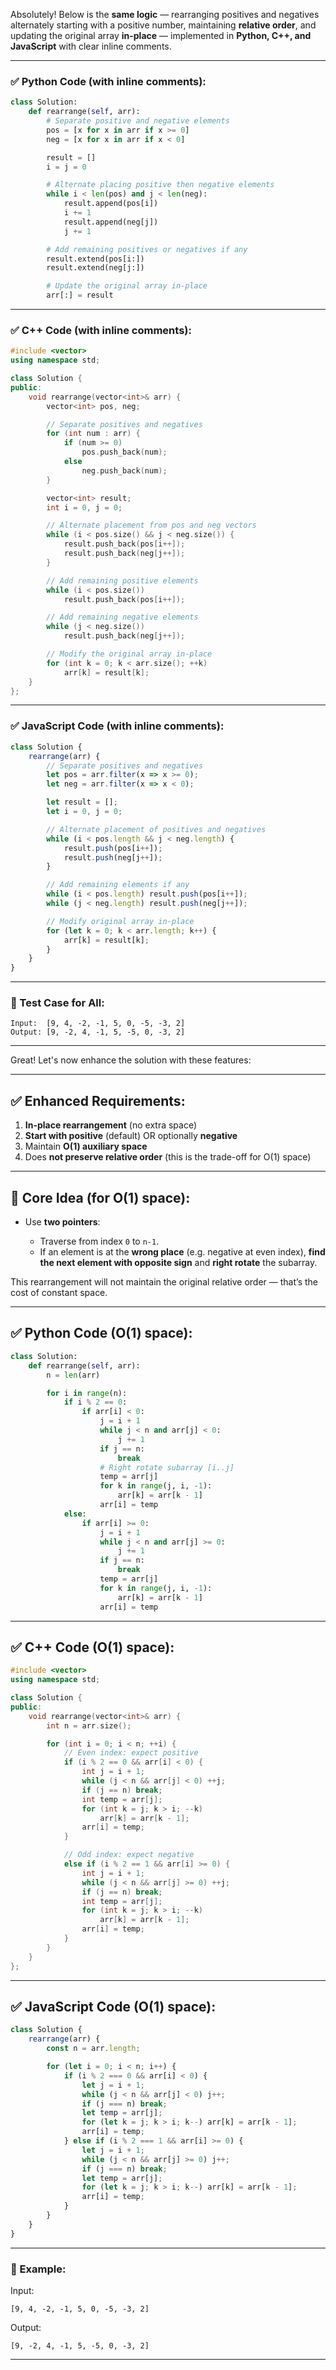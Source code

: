 Absolutely! Below is the **same logic** — rearranging positives and negatives alternately starting with a positive number, maintaining **relative order**, and updating the original array **in-place** — implemented in **Python, C++, and JavaScript** with clear inline comments.

---

### ✅ Python Code (with inline comments):

```python
class Solution:
    def rearrange(self, arr):
        # Separate positive and negative elements
        pos = [x for x in arr if x >= 0]
        neg = [x for x in arr if x < 0]

        result = []
        i = j = 0

        # Alternate placing positive then negative elements
        while i < len(pos) and j < len(neg):
            result.append(pos[i])
            i += 1
            result.append(neg[j])
            j += 1

        # Add remaining positives or negatives if any
        result.extend(pos[i:])
        result.extend(neg[j:])

        # Update the original array in-place
        arr[:] = result
```

---

### ✅ C++ Code (with inline comments):

```cpp
#include <vector>
using namespace std;

class Solution {
public:
    void rearrange(vector<int>& arr) {
        vector<int> pos, neg;

        // Separate positives and negatives
        for (int num : arr) {
            if (num >= 0)
                pos.push_back(num);
            else
                neg.push_back(num);
        }

        vector<int> result;
        int i = 0, j = 0;

        // Alternate placement from pos and neg vectors
        while (i < pos.size() && j < neg.size()) {
            result.push_back(pos[i++]);
            result.push_back(neg[j++]);
        }

        // Add remaining positive elements
        while (i < pos.size())
            result.push_back(pos[i++]);

        // Add remaining negative elements
        while (j < neg.size())
            result.push_back(neg[j++]);

        // Modify the original array in-place
        for (int k = 0; k < arr.size(); ++k)
            arr[k] = result[k];
    }
};
```

---

### ✅ JavaScript Code (with inline comments):

```javascript
class Solution {
    rearrange(arr) {
        // Separate positives and negatives
        let pos = arr.filter(x => x >= 0);
        let neg = arr.filter(x => x < 0);

        let result = [];
        let i = 0, j = 0;

        // Alternate placement of positives and negatives
        while (i < pos.length && j < neg.length) {
            result.push(pos[i++]);
            result.push(neg[j++]);
        }

        // Add remaining elements if any
        while (i < pos.length) result.push(pos[i++]);
        while (j < neg.length) result.push(neg[j++]);

        // Modify original array in-place
        for (let k = 0; k < arr.length; k++) {
            arr[k] = result[k];
        }
    }
}
```

---

### 🧪 Test Case for All:

```text
Input:  [9, 4, -2, -1, 5, 0, -5, -3, 2]
Output: [9, -2, 4, -1, 5, -5, 0, -3, 2]
```

---

Great! Let's now enhance the solution with these features:

---

## ✅ Enhanced Requirements:

1. **In-place rearrangement** (no extra space)
2. **Start with positive** (default) OR optionally **negative**
3. Maintain **O(1) auxiliary space**
4. Does **not preserve relative order** (this is the trade-off for O(1) space)

---

## 🧠 Core Idea (for O(1) space):

* Use **two pointers**:

  * Traverse from index `0` to `n-1`.
  * If an element is at the **wrong place** (e.g. negative at even index), **find the next element with opposite sign** and **right rotate** the subarray.

This rearrangement will not maintain the original relative order — that’s the cost of constant space.

---

## ✅ Python Code (O(1) space):

```python
class Solution:
    def rearrange(self, arr):
        n = len(arr)

        for i in range(n):
            if i % 2 == 0:
                if arr[i] < 0:
                    j = i + 1
                    while j < n and arr[j] < 0:
                        j += 1
                    if j == n:
                        break
                    # Right rotate subarray [i..j]
                    temp = arr[j]
                    for k in range(j, i, -1):
                        arr[k] = arr[k - 1]
                    arr[i] = temp
            else:
                if arr[i] >= 0:
                    j = i + 1
                    while j < n and arr[j] >= 0:
                        j += 1
                    if j == n:
                        break
                    temp = arr[j]
                    for k in range(j, i, -1):
                        arr[k] = arr[k - 1]
                    arr[i] = temp
```

---

## ✅ C++ Code (O(1) space):

```cpp
#include <vector>
using namespace std;

class Solution {
public:
    void rearrange(vector<int>& arr) {
        int n = arr.size();

        for (int i = 0; i < n; ++i) {
            // Even index: expect positive
            if (i % 2 == 0 && arr[i] < 0) {
                int j = i + 1;
                while (j < n && arr[j] < 0) ++j;
                if (j == n) break;
                int temp = arr[j];
                for (int k = j; k > i; --k)
                    arr[k] = arr[k - 1];
                arr[i] = temp;
            }

            // Odd index: expect negative
            else if (i % 2 == 1 && arr[i] >= 0) {
                int j = i + 1;
                while (j < n && arr[j] >= 0) ++j;
                if (j == n) break;
                int temp = arr[j];
                for (int k = j; k > i; --k)
                    arr[k] = arr[k - 1];
                arr[i] = temp;
            }
        }
    }
};
```

---

## ✅ JavaScript Code (O(1) space):

```javascript
class Solution {
    rearrange(arr) {
        const n = arr.length;

        for (let i = 0; i < n; i++) {
            if (i % 2 === 0 && arr[i] < 0) {
                let j = i + 1;
                while (j < n && arr[j] < 0) j++;
                if (j === n) break;
                let temp = arr[j];
                for (let k = j; k > i; k--) arr[k] = arr[k - 1];
                arr[i] = temp;
            } else if (i % 2 === 1 && arr[i] >= 0) {
                let j = i + 1;
                while (j < n && arr[j] >= 0) j++;
                if (j === n) break;
                let temp = arr[j];
                for (let k = j; k > i; k--) arr[k] = arr[k - 1];
                arr[i] = temp;
            }
        }
    }
}
```

---

### 🧪 Example:

Input:

```
[9, 4, -2, -1, 5, 0, -5, -3, 2]
```

Output:

```
[9, -2, 4, -1, 5, -5, 0, -3, 2]
```

---


